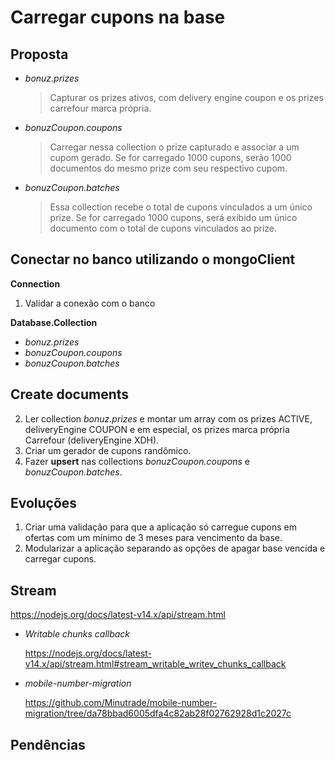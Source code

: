# Carregar cupons na base

## Proposta

- _bonuz.prizes_

  > Capturar os prizes ativos, com delivery engine coupon e os prizes carrefour marca própria.

- _bonuzCoupon.coupons_

  > Carregar nessa collection o prize capturado e associar a um cupom gerado. Se for carregado 1000 cupons, serão 1000 documentos do mesmo prize com seu respectivo cupom.

- _bonuzCoupon.batches_
  > Essa collection recebe o total de cupons vinculados a um único prize. Se for carregado 1000 cupons, será exibido um único documento com o total de cupons vinculados ao prize.

## Conectar no banco utilizando o mongoClient

**Connection**

1. Validar a conexão com o banco

**Database.Collection**

- _bonuz.prizes_
- _bonuzCoupon.coupons_
- _bonuzCoupon.batches_

## Create documents

2. Ler collection _bonuz.prizes_ e montar um array com os prizes ACTIVE, deliveryEngine COUPON e em especial, os prizes marca própria Carrefour (deliveryEngine XDH).
3. Criar um gerador de cupons randômico.
4. Fazer **upsert** nas collections _bonuzCoupon.coupons_ e _bonuzCoupon.batches_.

## Evoluções

1. Criar uma validação para que a aplicação só carregue cupons em ofertas com um mínimo de 3 meses para vencimento da base.
2. Modularizar a aplicação separando as opções de apagar base vencida e carregar cupons.

## Stream

https://nodejs.org/docs/latest-v14.x/api/stream.html

- _Writable chunks callback_

  https://nodejs.org/docs/latest-v14.x/api/stream.html#stream_writable_writev_chunks_callback

- _mobile-number-migration_

  https://github.com/Minutrade/mobile-number-migration/tree/da78bbad6005dfa4c82ab28f02762928d1c2027c

## Pendências

